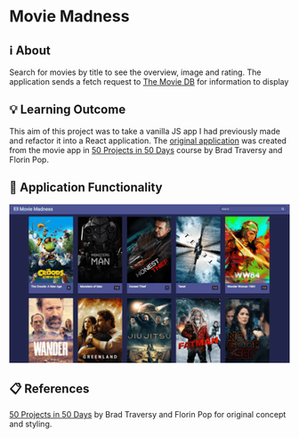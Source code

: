 # Movie Madness

## ℹ About

Search for movies by title to see the overview, image and rating.
The application sends a fetch request to [The Movie DB](https://www.themoviedb.org/) for information to display

## 💡 Learning Outcome

This aim of this project was to take a vanilla JS app I had previously made and refactor it into a React application. The [original application](https://github.com/bronwyncarr/50_projects_50_days) was created from the movie app in [50 Projects in 50 Days](https://www.udemy.com/course/50-projects-50-days/) course by Brad Traversy and Florin Pop.

## 🎥 Application Functionality

![Movie Application](./docs/movies.gif)

## 📋 References

[50 Projects in 50 Days](https://www.udemy.com/course/50-projects-50-days/) by Brad Traversy and Florin Pop for original concept and styling.
